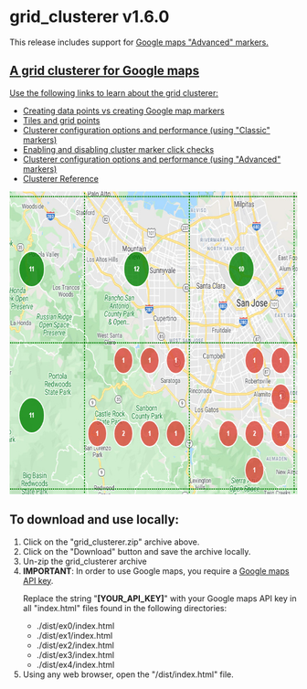 # grid_clusterer v1.6.0
<p>
This release includes support for <a href="https://developers.google.com/maps/documentation/javascript/reference/advanced-markers">Google maps &quot;Advanced&quot; markers.
</p>
<h2>A grid clusterer for Google maps</h2>
<p>
  Use the following links to learn about the grid clusterer:
</p>
<ul>
  <li><a href="https://bdcoder2.github.io/grid_clusterer/ex1/index.html">Creating data points vs creating Google map markers</a></li>
  <li><a href="https://bdcoder2.github.io/grid_clusterer/ex0/index.html">Tiles and grid points</a></li>
  <li><a href="https://bdcoder2.github.io/grid_clusterer/ex2/index.html">Clusterer configuration options and performance (using &quot;Classic&quot; markers)</a></li>
  <li><a href="https://bdcoder2.github.io/grid_clusterer/ex3/index.html">Enabling and disabling cluster marker click checks</a></li>
  <li><a href="https://bdcoder2.github.io/grid_clusterer/ex4/index.html">Clusterer configuration options and performance (using &quot;Advanced&quot; markers)</a></li>
  <li><a href="https://bdcoder2.github.io/grid_clusterer/reference.html">Clusterer Reference</a></li>
</ul>
<p>
  <a href="https://bdcoder2.github.io/grid_clusterer/index.html"><img src="snapshot.jpg" height=530 width=703 title="Grid Clusterer"></a>
</p>
<h2>To download and use locally:</h1>
<ol>
  <li>Click on the &quot;grid_clusterer.zip&quot; archive above.</li>
  <li>Click on the &quot;Download&quot; button and save the archive locally.</li>
  <li>Un-zip the grid_clusterer archive</li>
  <li><b>IMPORTANT</b>: In order to use Google maps, you require a <a href="https://developers.google.com/maps/documentation/javascript/get-api-key">Google maps API key</a>.
    <p>Replace the string &quot;<b>[YOUR_API_KEY]</b>&quot; with your Google maps API key in all "index.html" files found in the following directories:</p>
    <ul>
      <li>./dist/ex0/index.html</li>
      <li>./dist/ex1/index.html</li>
      <li>./dist/ex2/index.html</li>
      <li>./dist/ex3/index.html</li>
      <li>./dist/ex4/index.html</li>
    </ul>
  </li>
  <li>Using any web browser, open the &quot;/dist/index.html&quot; file.
</ol>

